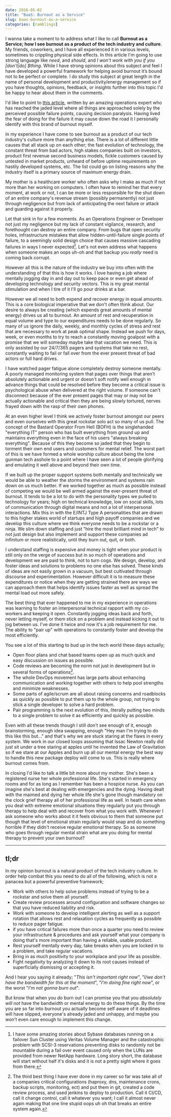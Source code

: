 ```yaml
---
date: 2016-05-02
title: "BaaS: Burnout as a Service"
slug: baas-burnout-as-a-service
categories: [ramblings]
---
```


I wanna take a moment to to address what I like to call **Burnout as a Service; how I see burnout as a product of the tech industry and culture**. My friends, coworkers, and I have all experienced it in various levels, sometimes to crippling physical side effects. In this article I'm going to use strong language like _need_, and _should_, and _I won't work with you if you [don't|do] $thing_. While I have strong opinions about this subject and feel I have developed a powerful framework for helping avoid burnout it’s bound not to be perfect or complete. I do study this subject at great length in the name of personal development and productivity/energy management so if you have thoughts, opinions, feedback, or insights further into this topic I'd be happy to hear about them in the comments.

I'd like to point to [this article](http://blog.lusis.org/blog/2016/04/28/the-flaw-in-all-things/), written by an amazing operations expert who has reached the jaded level where all things are approached solely by the perceived possible failure points, causing decision paralysis. Having lived the fear of doing for the failure it may cause down the road it I personally identify with this brand of burnout myself.

In my experience I have come to see burnout as a product of our tech industry's culture more than anything else. There is a lot of different little causes that all stack up on each other; the fast evolution of technology, the constant threat from bad actors, high stakes companies built on investors, product first revenue second business models, fickle customers caused by untested in market products, unheard of before uptime requirements on hastily developed systems, etc. The list could go on listing reasons why the industry itself is a primary source of maximum energy drain.

My mother is a healthcare worker who often asks why I make as much if not more than her working on computers. I often have to remind her that every moment, at work or not, I can be more or less responsible for the shut down of an entire company's revenue stream (possibly permanently) not just through negligence but from lack of anticipating the next failure or attack and guarding against it properly.

Let that sink in for a few moments. As an Operations Engineer or Developer not just my negligence but my lack of constant vigilance, research, and forethought can destroy an entire company. From bugs that open security holes, infrastructure mistakes that allow hidden-until-failure single points of failure, to a seemingly solid design choice that causes massive cascading failures in ways I never expected[^1]. Let's not even address what happens when someone makes an oops uh-oh and that backup you _really_ need is coming back corrupt.

However all this is the nature of the industry we buy into often with the understanding of that this is how it works. I love having a job where mentally jogging day in and day out to keep pace or even get ahead of developing technology and security vectors. This is my great mental stimulation and when I tire of it I'll go pour drinks at a bar.

However we all need to both expend and recover energy in equal amounts. This is a core biological imperative that we don't often think about. Our desire to always be creating (which expends great amounts of mental energy) drives us all to burnout. An amount of rest and recuperation in equal volume and type to our expenditures needs to be done regularly. So many of us ignore the daily, weekly, and monthly cycles of stress and rest that are necessary to work at peak optimal shape. Instead we push for days, week, or even months to try to reach a constantly moving goalpost with a promise that we will someday maybe take that vacation we need. This is only assisted by our 24/7/365 pagers and systems that take no rest, constantly waiting to fail or fall over from the ever present threat of bad actors or full hard drives.

I have watched pager fatigue alone completely destroy someone mentally. A poorly managed monitoring system that pages over things that aren't absolutely actionable and urgent or doesn't soft notify well enough in advance things that could be resolved before they become a critical issue is psychological abuse when delivered at the right volume. If someone can't disconnect because of the ever present pages that may or may not be actually actionable and critical then they are being slowly tortured, nerves frayed down with the rasp of their own phones.

At an even higher level I think we actively foster burnout amongst our peers and even ourselves with this great rockstar solo act so many of us pull. The concept of the Bastard Operator From Hell (BOFH) is the singlehanded "everything IT" person who has built everything from ground up and maintains everything even in the face of his users "always breaking everything". Because of this they become so jaded that they begin to torment their own end users and customers for mental relief. The worst part of this is we have formed a whole worship culture about being the lone gunman tech asshole to a point where I have seen a lot of people glorifying and emulating it well above and beyond their own time.

If we built up the proper support systems both mentally and technically we would be able to weather the storms the environment and systems rain down on us much better. If we worked together as much as possible instead of competing we would be well armed against the ever-present threat of burnout. It tends to be a lot to do with the personality types we pulled to technology for years; high on technical knowledge, low on social skills, lots of communication through digital means and not a lot of interpersonal interactions. Mix this in with the E/INTJ Type A personalities that are drawn to this higher stakes world of startups and high payoff companies and we develop this culture where we think everyone needs to be a rockstar or a ninja. We slim down staffing and just "hire the most brilliant mind in tech" to not just design but also implement and support these companies ad infinitum or more realistically, until they burn out, quit, or both.

I understand staffing is expensive and money is tight when your product is still only on the verge of success but in so much of operations and development we are paid to think, not to turn cogs. We design, develop, and foster ideas and solutions to problems no one else has solved. These kinds of ideas are not easily grown in a vacuum, but best cultivated through discourse and experimentation. However difficult it is to measure these expenditures or notice when they are getting strained there are ways we can approach them that helps identify issues faster as well as spread the mental load out more safely.

The best thing that ever happened to me in my experience in operations was learning to foster an interpersonal technical rapport with my co-workers and keeping it open. Constantly jogging ideas back and forth, never letting myself, or them stick on a problem and instead kicking it out to jog between us. I've done it twice and now it's a job requirement for me. The ability to "pair up" with operations to constantly foster and develop the most efficiently.

You see a lot of this starting to bud up in the tech world these days actually;

- Open floor plans and chat based teams open up as much quick and easy discussion on issues as possible.
- Code reviews are becoming the norm not just in development but in several forms of operations[^2].
- The whole DevOps movement has large parts about enhancing communication and working together with others to help pool strengths and minimize weaknesses.
- Some parts of agile/scrum are all about raising concerns and roadblocks as quickly as possible to put them up to the whole group, not trying to stick a single developer to solve a hard problem.
- Pair programming is the next evolution of this, literally putting two minds to a single problem to solve it as efficiently and quickly as possible.

Even with all these trends though I still don't see enough of it, enough brainstorming, enough idea swapping, enough "Hey man I'm trying to do this like this but..." and that's why we are stuck staring at the flaws in every system. We work in our closed loops assuming that Issac Newton really did just sit under a tree staring at apples until he invented the Law of Gravitation so if we stare at our Apples and burn up all our mental energy the best way to handle this new package deploy will come to us. This is really where burnout comes from.

In closing I'd like to talk a little bit more about my mother. She's been a registered nurse her whole professional life. She's started in emergency rooms and for as long as I remember has been a hospice nurse. As you can imagine she's best at dealing with emergencies and the dying. Having dealt with the maimed and dying her whole life she's gone though mandatory on the clock grief therapy all of her professional life as well. In heath care when you deal with extreme emotional situations they regularly put you through therapy to help deal with and recover from what you work with. Whenever I ask someone who works about it it feels obvious to them that someone put though that level of emotional strain regularly would snap and do something horrible if they didn't receive regular emotional therapy. So as someone who goes through regular mental strain what are you doing for mental therapy to prevent your own burnout?

----

## tl;dr

In my opinion burnout is a natural product of the tech industry culture. In order help combat this you need to do all of the following, which is not a panacea but a powerful preventive framework;

- Work with others to help solve problems instead of trying to be a rockstar and solve them all yourself.
- Create review processes around configuration and software changes so that you have reduced liability and risk.
- Work with someone to develop intelligent alerting as well as a support rotation that allows rest and relaxation cycles as frequently as possible to reduce pager fatigue.
- if you have critical failures more than once a quarter you need to review your infrastructure & procedures and ask yourself what your company is doing that's more important than having a reliable, usable product.
- Rest yourself mentally every day, take breaks when you are locked in to a problem, and take regular vacations.
- Bring in as much positivity to your workplace and your life as possible.
- Fight negativity by analyzing it down to its root causes instead of superficially dismissing or accepting it.

And I hear you saying it already; "_This isn't important right now_", "_I/we don't have the bandwidth for this at the moment_", "_I'm doing fine right now_", or the worst "_I'm not gonna burn out_".

But know that when you _do_ burn out I can promise you that you _absolutely will not_ have the bandwidth or mental energy to do these things. By the time you are so far into burnout you actually become self aware of it deadlines will have slipped, everyone's already jaded and unhappy, and maybe you won't even care enough to implement this change.

[^1]: I have some amazing stories about Sybase databases running on a failover Sun Cluster using Veritas Volume Manager and the catastrophic problem with SCSI-3 reservations preventing disks to randomly not be mountable during a fail over event caused only when the LUNs are provided from newer NetApp hardware. Long story short, the database will start without half it's disks and it is not a pretty sight where it goes from there.

[^2]: The third best thing I have ever done in my career so far was take all of a companies critical configurations (haproxy, dns, maintenance crons, backup scripts, monitoring, ect) and put them in git, created a code review process, and used jenkins to deploy to production. Call it CI/CD, call it change control, call it whatever you want; I call it almost never again making that one line stupid oops uh oh that breaks an entire system again.

